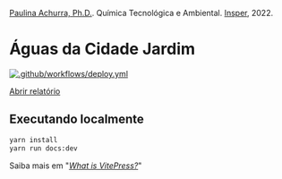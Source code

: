 [Paulina Achurra, Ph.D.](http://lattes.cnpq.br/8604197623762869). Química Tecnológica e Ambiental. [Insper](https://github.com/Insper), 2022.

# Águas da Cidade Jardim

[![.github/workflows/deploy.yml](https://github.com/FelixLuciano/aguas-da-cidade-jardim/actions/workflows/deploy.yml/badge.svg)](https://github.com/FelixLuciano/aguas-da-cidade-jardim/actions/workflows/deploy.yml)

[Abrir relatório](http://localhost:5173/aguas-da-cidade-jardim/)

## Executando localmente

```bash
yarn install
yarn run docs:dev
```

Saiba mais em "[*What is VitePress?*](https://vitepress.vuejs.org/guide/what-is-vitepress)"
